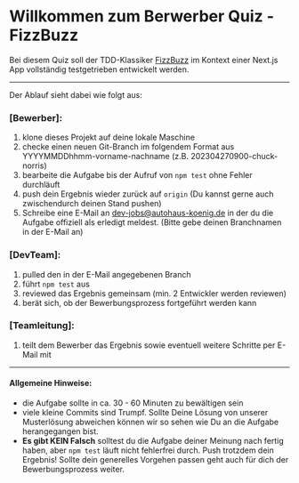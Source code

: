 # Willkommen zum Berwerber Quiz - FizzBuzz

Bei diesem Quiz soll der TDD-Klassiker [FizzBuzz](https://codingdojo.org/kata/FizzBuzz/) im Kontext einer Next.js App 
vollständig testgetrieben entwickelt werden. 

----

Der Ablauf sieht dabei wie folgt aus:

### [Bewerber]:  
1. klone dieses Projekt auf deine lokale Maschine
2. checke einen neuen Git-Branch im folgendem Format aus YYYYMMDDhhmm-vorname-nachname (z.B. 202304270900-chuck-norris)
3. bearbeite die Aufgabe bis der Aufruf von `npm test` ohne Fehler durchläuft
4. push dein Ergebnis wieder zurück auf `origin` (Du kannst gerne auch zwischendurch deinen Stand pushen)
5. Schreibe eine E-Mail an dev-jobs@autohaus-koenig.de in der du die Aufgabe offiziell als erledigt meldest. (Bitte gebe deinen Branchnamen in der E-Mail an)

### [DevTeam]:
1. pulled den in der E-Mail angegebenen Branch
2. führt `npm test` aus 
3. reviewed das Ergebnis gemeinsam (min. 2 Entwickler werden reviewen)
4. berät sich, ob der Bewerbungsprozess fortgeführt werden kann

### [Teamleitung]: 
1. teilt dem Bewerber das Ergebnis sowie eventuell weitere Schritte per E-Mail mit

-----
#### Allgemeine Hinweise:
* die Aufgabe sollte in ca. 30 - 60 Minuten zu bewältigen sein 
* viele kleine Commits sind Trumpf. Sollte Deine Lösung von unserer Musterlösung abweichen können wir so sehen wie Du an die Aufgabe herangegangen bist.
* **Es gibt KEIN Falsch** solltest du die Aufgabe deiner Meinung nach fertig haben, aber `npm test` läuft nicht fehlerfrei durch. Push trotzdem dein Ergebnis! Sollte dein generelles Vorgehen passen geht auch für dich der Bewerbungsprozess weiter.  